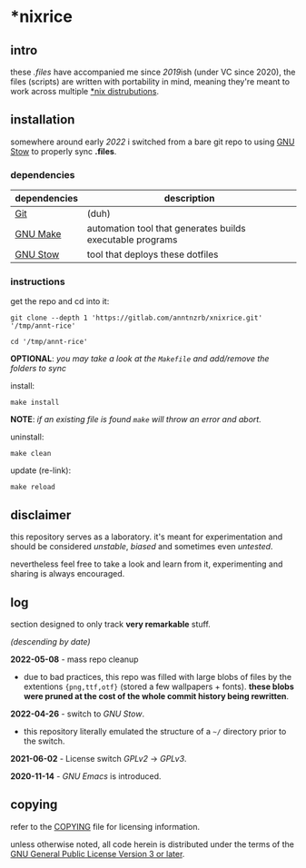 # \*nixrice

## intro

these *.files* have accompanied me since *2019*ish (under VC since 2020), the
files (scripts) are written with portability in mind, meaning they're meant to
work across multiple [*nix distrubutions](https://0x0.st/HNfM "\*nix distributions").

## installation

somewhere around early *2022* i switched from a bare git repo to using
[GNU Stow](https://www.gnu.org/software/stow/ "GNU Stow") to properly sync **.files**.

### dependencies

| dependencies                                              | description                                               |
|-----------------------------------------------------------|-----------------------------------------------------------|
| [Git](https://git-scm.com/ "Git")                         | (duh)                                                     |
| [GNU Make](https://www.gnu.org/software/make/ "GNU Make") | automation tool that generates builds executable programs |
| [GNU Stow](https://www.gnu.org/software/stow/ "GNU Stow") | tool that deploys these dotfiles                          |


### instructions

get the repo and cd into it:

```shell
git clone --depth 1 'https://gitlab.com/anntnzrb/xnixrice.git' '/tmp/annt-rice'

cd '/tmp/annt-rice'
```

**OPTIONAL**: *you may take a look at the `Makefile` and add/remove the folders
to sync*

install:

```shell
make install
```

**NOTE**: *if an existing file is found `make` will throw an error and abort.*

uninstall:

```shell
make clean
```

update (re-link):

```shell
make reload
```

## disclaimer

this repository serves as a laboratory. it's meant for experimentation and
should be considered *unstable*, *biased* and sometimes even *untested*.

nevertheless feel free to take a look and learn from it, experimenting and
sharing is always encouraged.

## log

section designed to only track **very remarkable** stuff.

_(descending by date)_

**2022-05-08** - mass repo cleanup

  - due to bad practices, this repo was filled with large blobs of files by the
    extentions `{png,ttf,otf}` (stored a few wallpapers + fonts). **these blobs
    were pruned at the cost of the whole commit history being rewritten**.

**2022-04-26** - switch to _GNU Stow_.

  - this repository literally emulated the structure of a `~/` directory prior
    to the switch.

**2021-06-02** - License switch _GPLv2_ -> _GPLv3_.

**2020-11-14** - _GNU Emacs_ is introduced.

## copying

refer to the [COPYING](./COPYING "COPYING") file for licensing information.

unless otherwise noted, all code herein is distributed under the terms of the
[GNU General Public License Version 3 or later](https://www.gnu.org/licenses/gpl-3.0.en.html "GNU GPLv3").
